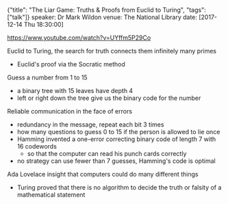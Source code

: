 {"title": "The Liar Game: Truths & Proofs from Euclid to Turing", "tags": ["talk"]}
speaker: Dr Mark Wildon
venue: The National Library
date: [2017-12-14 Thu 18:30:00]

https://www.youtube.com/watch?v=UYffm5P29Co

Euclid to Turing, the search for truth connects them
infinitely many primes
* Euclid's proof via the Socratic method

Guess a number from 1 to 15
* a binary tree with 15 leaves have depth 4
* left or right down the tree give us the binary code for the number

Reliable communication in the face of errors
* redundancy in the message, repeat each bit 3 times
* how many questions to guess 0 to 15 if the person is allowed to lie once
* Hamming invented a one-error correcting binary code of length 7 with 16 codewords
  * so that the computer can read his punch cards correctly
* no strategy can use fewer than 7 guesses, Hamming's code is optimal

Ada Lovelace insight that computers could do many different things
* Turing proved that there is no algorithm to decide the truth or falsity of a mathematical statement

